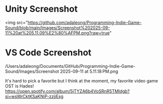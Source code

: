 # Unity Screenshot
<img src="https://github.com/adaleong/Programming-Indie-Game-Sound/blob/main/Images/Screenshot%202025-09-11%20at%205.11.09%E2%80%AFPM.png?raw=true"

# VS Code Screenshot
/Users/adaleong/Documents/GitHub/Programming-Indie-Game-Sound/Images/Screenshot 2025-09-11 at 5.11.18 PM.png

It's hard to pick a favorite but I think at the moment, my favorite video game OST is Hades! https://open.spotify.com/album/5jTYZA6b4VoSRnR5TMldgb?si=wsWrCktKSaKNiP-zzjjEsg
